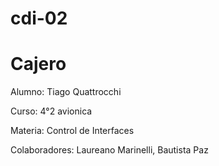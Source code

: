 # cdi-02
# Cajero

Alumno: Tiago Quattrocchi

Curso: 4°2 avionica

Materia: Control de Interfaces

Colaboradores: Laureano Marinelli, Bautista Paz
